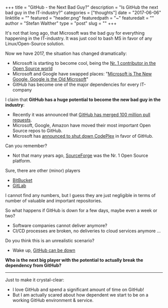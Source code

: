 +++
title = "GitHub - the Next Bad Guy?"
description = "Is GitHub the next bad guy in the IT-industry?"
categories = ["thoughts"]
date = "2017-06-06"
linktitle = ""
featured = "header.png"
featuredpath = "~"
featuredalt = ""
author = "Stefan Walther"
type = "post"
slug = ""
+++

It's not that long ago, that Microsoft was the bad guy for everything happening in the IT-industry. It was just cool to bash MS in favor of any Linux/Open-Source solution.

Now we have 2017, the situation has changed dramatically:

- Microsoft is starting to become cool, being the [Nr. 1 contributor in the Open Source world](http://www.businessinsider.de/microsoft-github-open-source-2016-9)
- Microsoft and Google have swapped places: "[Microsoft is The New Google, Google is the Old Microsoft](https://www.forbes.com/sites/gordonkelly/2015/02/18/microsoft-google-swap/#767ef7223eb2)"
- GitHub has become one of the major dependencies for every IT-company

I claim that **GitHub has a huge potential to become the new bad guy in the industry**:

- Recently it was announced that [GitHub has merged 100 million pull requests](https://github.com/blog/2345-celebrating-nine-years-of-github-with-an-anniversary-sale).
- Microsoft, Google, Amazon have moved their most important Open Source repos to GitHub.
- Microsoft has [announced to shut down CodePlex](https://blogs.msdn.microsoft.com/bharry/2017/03/31/shutting-down-codeplex/) in favor of GitHub. 

Can you remember?

- Not that many years ago, [SourceForge](https://sourceforge.net/) was the Nr. 1 Open Source platform.

Sure, there are other (minor) players

- [BitBucket](https://bitbucket.org)
- [GitLab](https://gitlab.org)

I cannot find any numbers, but I guess they are just negligible in terms of number of valuable and important repositories.

So what happens if GitHub is down for a few days, maybe even a week or two?

- Software companies cannot deliver anymore?
- CI/CD processes are broken, no deliveries to cloud services anymore ...

Do you think this is an unrealistic scenario?

- Wake up, [GitHub can be down](https://twitter.com/Ozzmos/status/869895400404201473/photo/1)
 
 **Who is the next big player with the potential to actually break the dependency from GitHub?**
 
 ---
 
 Just to make it crystal-clear:
 
 - I love GitHub and spend a significant amount of time on GitHub!
 - But I am actually scared about how dependent we start to be on a working GitHub environment & service.
